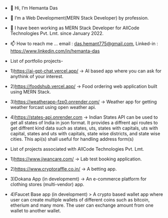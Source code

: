 - 👋 Hi, I’m Hemanta Das
- 👀 I’m a Web Development(MERN Stack Developer) by profession.
- 🌱 I have been working as MERN Stack Developer for AllCode Technologies Pvt. Lmt. since January 2022.
- 📫 How to reach me ... email : das.hemant775@gmail.com,  Linked-in : https://www.linkedin.com/in/hemanta-das

- List of portfolio projects-
- 1)https://ai-gpt-chat.vercel.app/        -> AI based app where you can ask for anythink of your interest.
- 2)https://foodshub.vercel.app/           -> Food ordering web application built using MERN Stack.
- 3)https://weatherapp-fzp0.onrender.com/  -> Weather app for getting weather forcast using open weather api.
- 4)https://states-api.onrender.com        -> Indian States API can be used to get all states of India in json  format. It provides a diffrent api routes to get diffrent                                               kind data such as states, uts, states with capitals, uts with capital, states and uts with capitals, state wise districts,                                                 and state wise cities. This api(s) shall useful for handling address form(s)

- List of projects associated with AllCode Technologies Pvt. Lmt.
- 1)https://www.jiwancare.com/    -> Lab test booking application.
- 2)https://www.cryptoraffle.co.in/   -> A betting app.
- 3)Dokana App (in developmemt) -> An e-commerce platform for clothing stores (multi-vendor) app.
- 4)Faucet Base app (in development) > A crypto based wallet app where user can create multiple wallets of different coins such as bitcoin, etherium and many more. The user can exchange amount from one wallet to another wallet.

<!---
Hemanta222/Hemanta222 is a ✨ special ✨ repository because its `README.md` (this file) appears on your GitHub profile.
You can click the Preview link to take a look at your changes.
--->
